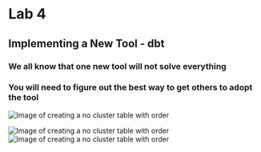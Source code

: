# Lab 4 

## Implementing a New Tool - dbt 

### We all know that one new tool will not solve everything
### You will need to figure out the best way to get others to adopt the tool


![Image of creating a no cluster table with order](https://github.com/kerrynakayama/developintelligence_data_engineering_practices/blob/master/LABS/IMAGES/easing_in.png)

![Image of creating a no cluster table with order](https://github.com/kerrynakayama/developintelligence_data_engineering_practices/blob/master/LABS/IMAGES/drake1.png)![Image of creating a no cluster table with order](https://github.com/kerrynakayama/developintelligence_data_engineering_practices/blob/master/LABS/IMAGES/drake2.png)
